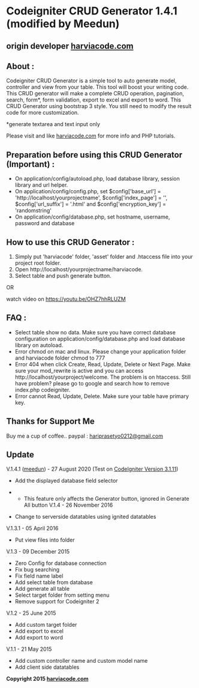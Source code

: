 # Codeigniter CRUD Generator 1.4.1 (modified by Meedun) #
## origin developer [harviacode.com](http://harviacode.com) ##
## About : ##

Codeigniter CRUD Generator is a simple tool to auto generate model, controller and view from your table. This tool will boost your writing code. This CRUD generator will make a complete CRUD operation, pagination, search, form*, form validation, export to excel and export to word. This CRUD Generator using bootstrap 3 style. You still need to modify the result code for more customization.

*generate textarea and text input only

Please visit and like [harviacode.com](http://harviacode.com) for more info and PHP tutorials.

## Preparation before using this CRUD Generator (Important) : ##

* On application/config/autoload.php, load database library, session library and url helper.
* On application/config/config.php, set $config['base_url'] = 'http://localhost/yourprojectname', $config['index_page'] = '', $config['url_suffix'] = '.html' and $config['encryption_key'] = 'randomstring'
* On application/config/database.php, set hostname, username, password and database

## How to use this CRUD Generator : ##

1. Simply put 'harviacode' folder, 'asset' folder and .htaccess file into your project root folder.
2. Open http://localhost/yourprojectname/harviacode.
3. Select table and push generate button.

OR 

watch video on https://youtu.be/OHZ7hhRLUZM

## FAQ : ##

* Select table show no data. Make sure you have correct database configuration on application/config/database.php and load database library on autoload.
* Error chmod on mac and linux. Please change your application folder and harviacode folder chmod to 777
* Error 404 when click Create, Read, Update, Delete or Next Page. Make sure your mod_rewrite is active and you can access http://localhost/yourproject/welcome. The problem is on htaccess. Still have problem? please go to google and search how to remove index.php codeigniter.
* Error cannot Read, Update, Delete. Make sure your table have primary key.

## Thanks for Support Me ##
Buy me a cup of coffee.. paypal : hariprasetyo0212@gmail.com

## Update ##
V.1.4.1 ([meedun](https://blog.simeedun.com)) - 27 August 2020  (Test on [CodeIgniter Version 3.1.11](https://github.com/bcit-ci/CodeIgniter/releases/tag/3.1.11))
* Add the displayed database field selector
* * This feature only affects the Generator button, ignored in Generate All button
V.1.4 - 26 November 2016

* Change to serverside datatables using ignited datatables

V.1.3.1 - 05 April 2016

* Put view files into folder


V.1.3 - 09 December 2015

* Zero Config for database connection
* Fix bug searching
* Fix field name label
* Add select table from database
* Add generate all table
* Select target folder from setting menu
* Remove support for Codeigniter 2

V.1.2 - 25 June 2015

* Add custom target folder
* Add export to excel
* Add export to word

V.1.1 - 21 May 2015

* Add custom controller name and custom model name
* Add client side datatables

**Copyright 2015 [harviacode.com](http://harviacode.com)**